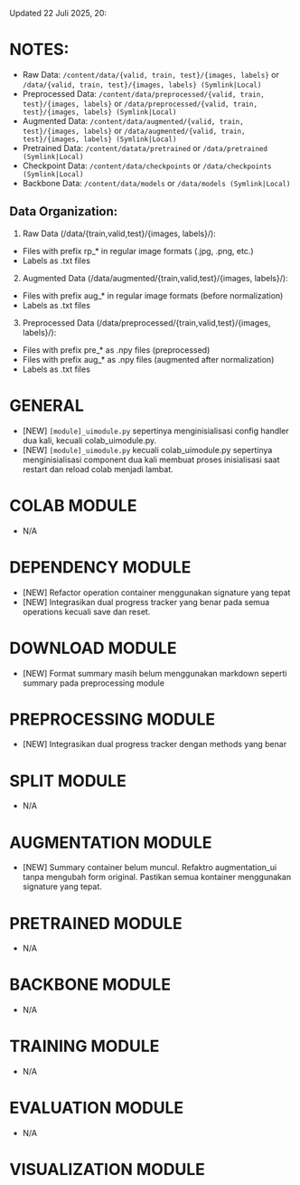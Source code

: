 Updated 22 Juli 2025, 20:
# NOTES:
- Raw Data: `/content/data/{valid, train, test}/{images, labels}` or `/data/{valid, train, test}/{images, labels} (Symlink|Local)`
- Preprocessed Data: `/content/data/preprocessed/{valid, train, test}/{images, labels}` or `/data/preprocessed/{valid, train, test}/{images, labels} (Symlink|Local)`
- Augmented Data: `/content/data/augmented/{valid, train, test}/{images, labels}` or `/data/augmented/{valid, train, test}/{images, labels} (Symlink|Local)`
- Pretrained Data: `/content/datata/pretrained` or `/data/pretrained (Symlink|Local)`
- Checkpoint Data: `/content/data/checkpoints` or `/data/checkpoints (Symlink|Local)`
- Backbone Data: `/content/data/models` or `/data/models (Symlink|Local)`

## Data Organization:
1. Raw Data (/data/{train,valid,test}/{images, labels}/):
  - Files with prefix rp_* in regular image formats (.jpg, .png, etc.)
  - Labels as .txt files
2. Augmented Data (/data/augmented/{train,valid,test}/{images, labels}/):
  - Files with prefix aug_* in regular image formats (before normalization)
  - Labels as .txt files
3. Preprocessed Data (/data/preprocessed/{train,valid,test}/{images, labels}/):
  - Files with prefix pre_* as .npy files (preprocessed)
  - Files with prefix aug_* as .npy files (augmented after normalization)
  - Labels as .txt files

# GENERAL
- [NEW] `[module]_uimodule.py` sepertinya menginisialisasi config handler dua kali, kecuali colab_uimodule.py.
- [NEW] `[module]_uimodule.py` kecuali colab_uimodule.py sepertinya menginisialisasi component dua kali membuat proses inisialisasi saat restart dan reload colab menjadi lambat.

# COLAB MODULE
- N/A

# DEPENDENCY MODULE
- [NEW] Refactor operation container menggunakan signature yang tepat
- [NEW] Integrasikan dual progress tracker yang benar pada semua operations kecuali save dan reset.

# DOWNLOAD MODULE
- [NEW] Format summary masih belum menggunakan markdown seperti summary pada preprocessing module

# PREPROCESSING MODULE
- [NEW] Integrasikan dual progress tracker dengan methods yang benar

# SPLIT MODULE
- N/A

# AUGMENTATION MODULE
- [NEW] Summary container belum muncul. Refaktro augmentation_ui tanpa mengubah form original. Pastikan semua kontainer menggunakan signature yang tepat. 

# PRETRAINED MODULE
- N/A

# BACKBONE MODULE
- N/A

# TRAINING MODULE
- N/A

# EVALUATION MODULE
- N/A 

# VISUALIZATION MODULE

